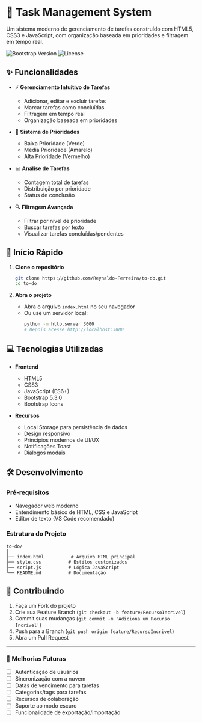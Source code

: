# 📝 Task Management System

Um sistema moderno de gerenciamento de tarefas construído com HTML5, CSS3 e JavaScript, com organização baseada em prioridades e filtragem em tempo real.

![Bootstrap Version](https://img.shields.io/badge/Bootstrap-5.3.0-purple)
![License](https://img.shields.io/badge/license-MIT-blue)

## ✨ Funcionalidades

- ⚡ **Gerenciamento Intuitivo de Tarefas**
  - Adicionar, editar e excluir tarefas
  - Marcar tarefas como concluídas
  - Filtragem em tempo real
  - Organização baseada em prioridades

- 🎨 **Sistema de Prioridades**
  - Baixa Prioridade (Verde)
  - Média Prioridade (Amarelo)
  - Alta Prioridade (Vermelho)

- 📊 **Análise de Tarefas**
  - Contagem total de tarefas
  - Distribuição por prioridade
  - Status de conclusão

- 🔍 **Filtragem Avançada**
  - Filtrar por nível de prioridade
  - Buscar tarefas por texto
  - Visualizar tarefas concluídas/pendentes

## 🚀 Início Rápido

1. **Clone o repositório**
   ```bash
   git clone https://github.com/Reynaldo-Ferreira/to-do.git
   cd to-do
   ```

2. **Abra o projeto**
   - Abra o arquivo `index.html` no seu navegador
   - Ou use um servidor local:
     ```bash
     python -m http.server 3000
     # Depois acesse http://localhost:3000
     ```

## 💻 Tecnologias Utilizadas

- **Frontend**
  - HTML5
  - CSS3
  - JavaScript (ES6+)
  - Bootstrap 5.3.0
  - Bootstrap Icons

- **Recursos**
  - Local Storage para persistência de dados
  - Design responsivo
  - Princípios modernos de UI/UX
  - Notificações Toast
  - Diálogos modais

## 🛠️ Desenvolvimento

### Pré-requisitos

- Navegador web moderno
- Entendimento básico de HTML, CSS e JavaScript
- Editor de texto (VS Code recomendado)

### Estrutura do Projeto

```
to-do/
│
├── index.html          # Arquivo HTML principal
├── style.css          # Estilos customizados
├── script.js          # Lógica JavaScript
└── README.md          # Documentação
```

## 🤝 Contribuindo

1. Faça um Fork do projeto
2. Crie sua Feature Branch (`git checkout -b feature/RecursoIncrivel`)
3. Commit suas mudanças (`git commit -m 'Adiciona um Recurso Incrivel'`)
4. Push para a Branch (`git push origin feature/RecursoIncrivel`)
5. Abra um Pull Request

---

### 🌟 Melhorias Futuras

- [ ] Autenticação de usuários
- [ ] Sincronização com a nuvem
- [ ] Datas de vencimento para tarefas
- [ ] Categorias/tags para tarefas
- [ ] Recursos de colaboração
- [ ] Suporte ao modo escuro
- [ ] Funcionalidade de exportação/importação
